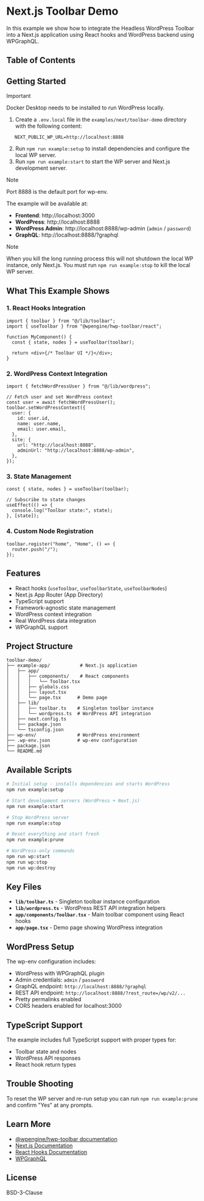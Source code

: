 # Next.js Toolbar Demo

In this example we show how to integrate the Headless WordPress Toolbar into a Next.js application using React hooks and WordPress backend using WPGraphQL.

## Table of Contents

## Getting Started

> [!IMPORTANT]
> Docker Desktop needs to be installed to run WordPress locally.

1. Create a `.env.local` file in the `examples/next/toolbar-demo` directory with the following content:

```env
   NEXT_PUBLIC_WP_URL=http://localhost:8888
```

2. Run `npm run example:setup` to install dependencies and configure the local WP server.
3. Run `npm run example:start` to start the WP server and Next.js development server.

> [!NOTE]
> Port 8888 is the default port for wp-env.

The example will be available at:

- **Frontend**: http://localhost:3000
- **WordPress**: http://localhost:8888
- **WordPress Admin**: http://localhost:8888/wp-admin (`admin` / `password`)
- **GraphQL**: http://localhost:8888/?graphql

> [!NOTE]
> When you kill the long running process this will not shutdown the local WP instance, only Next.js. You must run `npm run example:stop` to kill the local WP server.

## What This Example Shows

### 1. React Hooks Integration

```tsx
import { toolbar } from "@/lib/toolbar";
import { useToolbar } from "@wpengine/hwp-toolbar/react";

function MyComponent() {
  const { state, nodes } = useToolbar(toolbar);

  return <div>{/* Toolbar UI */}</div>;
}
```

### 2. WordPress Context Integration

```tsx
import { fetchWordPressUser } from "@/lib/wordpress";

// Fetch user and set WordPress context
const user = await fetchWordPressUser();
toolbar.setWordPressContext({
  user: {
    id: user.id,
    name: user.name,
    email: user.email,
  },
  site: {
    url: "http://localhost:8888",
    adminUrl: "http://localhost:8888/wp-admin",
  },
});
```

### 3. State Management

```tsx
const { state, nodes } = useToolbar(toolbar);

// Subscribe to state changes
useEffect(() => {
  console.log("Toolbar state:", state);
}, [state]);
```

### 4. Custom Node Registration

```tsx
toolbar.register("home", "Home", () => {
  router.push("/");
});
```

## Features

- React hooks (`useToolbar`, `useToolbarState`, `useToolbarNodes`)
- Next.js App Router (App Directory)
- TypeScript support
- Framework-agnostic state management
- WordPress context integration
- Real WordPress data integration
- WPGraphQL support

## Project Structure

```
toolbar-demo/
├── example-app/           # Next.js application
│   ├── app/
│   │   ├── components/    # React components
│   │   │   └── Toolbar.tsx
│   │   ├── globals.css
│   │   ├── layout.tsx
│   │   └── page.tsx      # Demo page
│   ├── lib/
│   │   ├── toolbar.ts    # Singleton toolbar instance
│   │   └── wordpress.ts  # WordPress API integration
│   ├── next.config.ts
│   ├── package.json
│   └── tsconfig.json
├── wp-env/               # WordPress environment
├── .wp-env.json          # wp-env configuration
├── package.json
└── README.md
```

## Available Scripts

```bash
# Initial setup - installs dependencies and starts WordPress
npm run example:setup

# Start development servers (WordPress + Next.js)
npm run example:start

# Stop WordPress server
npm run example:stop

# Reset everything and start fresh
npm run example:prune

# WordPress-only commands
npm run wp:start
npm run wp:stop
npm run wp:destroy
```

## Key Files

- **`lib/toolbar.ts`** - Singleton toolbar instance configuration
- **`lib/wordpress.ts`** - WordPress REST API integration helpers
- **`app/components/Toolbar.tsx`** - Main toolbar component using React hooks
- **`app/page.tsx`** - Demo page showing WordPress integration

## WordPress Setup

The wp-env configuration includes:

- WordPress with WPGraphQL plugin
- Admin credentials: `admin` / `password`
- GraphQL endpoint: `http://localhost:8888/?graphql`
- REST API endpoint: `http://localhost:8888/?rest_route=/wp/v2/...`
- Pretty permalinks enabled
- CORS headers enabled for localhost:3000

## TypeScript Support

The example includes full TypeScript support with proper types for:

- Toolbar state and nodes
- WordPress API responses
- React hook return types

## Trouble Shooting

To reset the WP server and re-run setup you can run `npm run example:prune` and confirm "Yes" at any prompts.

## Learn More

- [@wpengine/hwp-toolbar documentation](../../../packages/toolbar/README.md)
- [Next.js Documentation](https://nextjs.org/docs)
- [React Hooks Documentation](https://reactjs.org/docs/hooks-intro.html)
- [WPGraphQL](https://www.wpgraphql.com/)

## License

BSD-3-Clause
